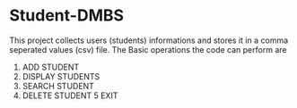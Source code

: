 # Student-DMBS
This project collects users (students) informations and stores it in a comma seperated values (csv) file. 
The Basic operations the code can perform are
1. ADD STUDENT
2. DISPLAY STUDENTS
3. SEARCH STUDENT
4. DELETE STUDENT
5 EXIT
